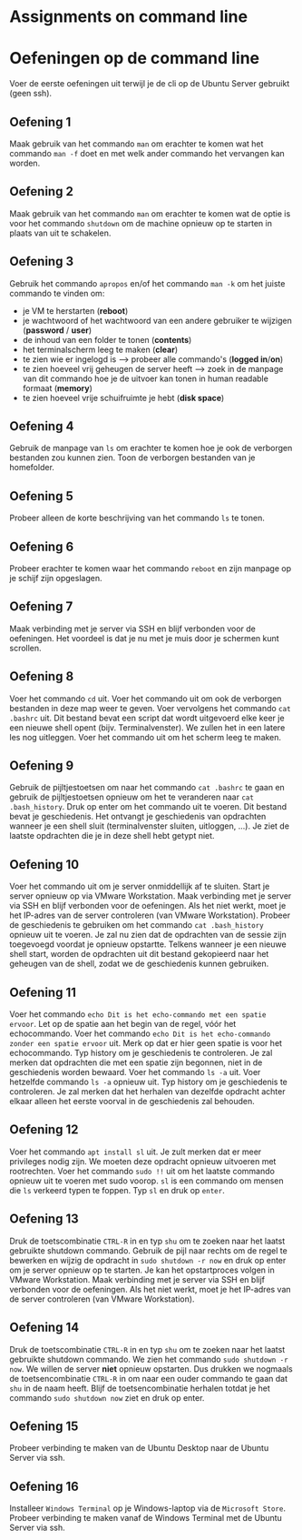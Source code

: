 # Assignments on command line
# Oefeningen op de command line

Voer de eerste oefeningen uit terwijl je de cli op de Ubuntu Server gebruikt (geen ssh).  

## Oefening 1 
Maak gebruik van het commando `man` om erachter te komen wat het commando `man -f` doet en met welk ander commando het vervangen kan worden. 

## Oefening 2 
Maak gebruik van het commando `man` om erachter te komen wat de optie is voor het commando `shutdown` om de machine opnieuw op te starten in plaats van uit te schakelen. 

## Oefening 3 
Gebruik het commando `apropos` en/of het commando `man -k` om het juiste commando te vinden om: 
- je VM te herstarten (__reboot__)
- je wachtwoord of het wachtwoord van een andere gebruiker te wijzigen (__password__ / __user__)
- de inhoud van een folder te tonen (__contents__)
- het terminalscherm leeg te maken (__clear__)
- te zien wie er ingelogd is --> probeer alle commando's (__logged in__/__on__)
- te zien hoeveel vrij geheugen de server heeft --> zoek in de manpage van dit commando hoe je de uitvoer kan tonen in human readable formaat (__memory__)
- te zien hoeveel vrije schuifruimte je hebt (__disk space__) 

## Oefening 4 
Gebruik de manpage van `ls` om erachter te komen hoe je ook de verborgen bestanden zou kunnen zien. Toon de verborgen bestanden van je homefolder. 

## Oefening 5  
Probeer alleen de korte beschrijving van het commando `ls` te tonen. 

## Oefening 6  
Probeer erachter te komen waar het commando `reboot` en zijn manpage op je schijf zijn opgeslagen. 

## Oefening 7 
Maak verbinding met je server via SSH en blijf verbonden voor de oefeningen. Het voordeel is dat je nu met je muis door je schermen kunt scrollen. 

## Oefening 8  
Voer het commando `cd` uit. Voer het commando uit om ook de verborgen bestanden in deze map weer te geven. Voer vervolgens het commando `cat .bashrc` uit. Dit bestand bevat een script dat wordt uitgevoerd elke keer je een nieuwe shell opent (bijv. Terminalvenster). We zullen het in een latere les nog uitleggen. Voer het commando uit om het scherm leeg te maken. 

## Oefening 9  
Gebruik de pijltjestoetsen om naar het commando `cat .bashrc` te gaan en gebruik de pijltjestoetsen opnieuw om het te veranderen naar `cat .bash_history`. Druk op enter om het commando uit te voeren. Dit bestand bevat je geschiedenis. Het ontvangt je geschiedenis van opdrachten wanneer je een shell sluit (terminalvenster sluiten, uitloggen, ...). Je ziet de laatste opdrachten die je in deze shell hebt getypt niet. 

## Oefening 10 
Voer het commando uit om je server onmiddellijk af te sluiten. Start je server opnieuw op via VMware Workstation. 
Maak verbinding met je server via SSH en blijf verbonden voor de oefeningen. Als het niet werkt, moet je het IP-adres van de server controleren (van VMware Workstation). 
Probeer de geschiedenis te gebruiken om het commando `cat .bash_history` opnieuw uit te voeren. Je zal nu zien dat de opdrachten van de sessie zijn toegevoegd voordat je opnieuw opstartte. Telkens wanneer je een nieuwe shell start, worden de opdrachten uit dit bestand gekopieerd naar het geheugen van de shell, zodat we de geschiedenis kunnen gebruiken. 

## Oefening 11 
Voer het commando `echo Dit is het echo-commando met een spatie ervoor`. Let op de spatie aan het begin van de regel, vóór het echocommando. 
Voer het commando `echo Dit is het echo-commando zonder een spatie ervoor` uit. Merk op dat er hier geen spatie is voor het echocommando. 
Typ history om je geschiedenis te controleren. 
Je zal merken dat opdrachten die met een spatie zijn begonnen, niet in de geschiedenis worden bewaard. 
Voer het commando `ls -a` uit. 
Voer hetzelfde commando `ls -a` opnieuw uit. 
Typ history om je geschiedenis te controleren. 
Je zal merken dat het herhalen van dezelfde opdracht achter elkaar alleen het eerste voorval in de geschiedenis zal behouden. 

## Oefening 12 
Voer het commando `apt install sl` uit. Je zult merken dat er meer privileges nodig zijn. We moeten deze opdracht opnieuw uitvoeren met rootrechten. Voer het commando `sudo !!` uit om het laatste commando opnieuw uit te voeren met sudo voorop. `sl` is een commando om mensen die `ls` verkeerd typen te foppen. Typ `sl` en druk op `enter`. 

## Oefening 13 
Druk de toetscombinatie `CTRL-R` in en typ `shu` om te zoeken naar het laatst gebruikte shutdown commando. Gebruik de pijl naar rechts om de regel te bewerken en wijzig de opdracht in `sudo shutdown -r now` en druk op enter om je server opnieuw op te starten. Je kan het opstartproces volgen in VMware Workstation. Maak verbinding met je server via SSH en blijf verbonden voor de oefeningen. Als het niet werkt, moet je het IP-adres van de server controleren (van VMware Workstation). 

## Oefening 14 
Druk de toetscombinatie `CTRL-R` in en typ `shu` om te zoeken naar het laatst gebruikte shutdown commando. We zien het commando `sudo shutdown -r now`. We willen de server __niet__ opnieuw opstarten. Dus drukken we nogmaals de toetsencombinatie `CTRL-R` in om naar een ouder commando te gaan dat `shu` in de naam heeft. Blijf de toetsencombinatie herhalen totdat je het commando `sudo shutdown now` ziet en druk op enter. 

## Oefening 15 
Probeer verbinding te maken van de Ubuntu Desktop naar de Ubuntu Server via ssh.  

## Oefening 16 
Installeer `Windows Terminal` op je Windows-laptop via de `Microsoft Store`. Probeer verbinding te maken vanaf de Windows Terminal met de Ubuntu Server via ssh.  